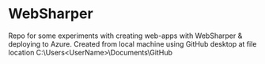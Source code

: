 # WebSharper
Repo for some experiments with creating web-apps with WebSharper & deploying to Azure.
Created from local machine using GitHub desktop at file location C:\Users\<UserName>\Documents\GitHub
